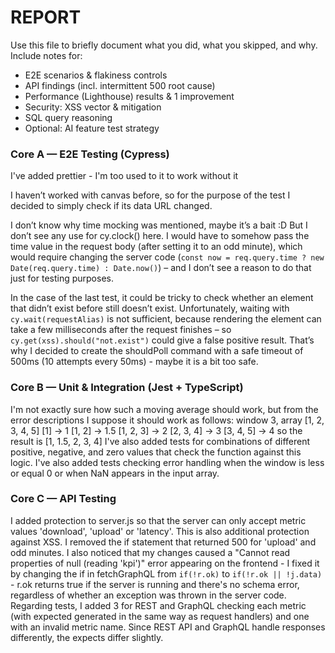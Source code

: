 # REPORT

Use this file to briefly document what you did, what you skipped, and why.
Include notes for:

- E2E scenarios & flakiness controls
- API findings (incl. intermittent 500 root cause)
- Performance (Lighthouse) results & 1 improvement
- Security: XSS vector & mitigation
- SQL query reasoning
- Optional: AI feature test strategy

### Core A — E2E Testing (Cypress)

I've added prettier - I'm too used to it to work without it

I haven’t worked with canvas before, so for the purpose of the test I decided to simply check if its data URL changed.

I don’t know why time mocking was mentioned, maybe it’s a bait :D But I don’t see any use for cy.clock() here. I would have to somehow pass the time value in the request body (after setting it to an odd minute), which would require changing the server code (`const now = req.query.time ? new Date(req.query.time) : Date.now()`) – and I don’t see a reason to do that just for testing purposes.

In the case of the last test, it could be tricky to check whether an element that didn’t exist before still doesn’t exist. Unfortunately, waiting with `cy.wait(requestAlias)` is not sufficient, because rendering the element can take a few milliseconds after the request finishes – so `cy.get(xss).should("not.exist")` could give a false positive result. That’s why I decided to create the shouldPoll command with a safe timeout of 500ms (10 attempts every 50ms) - maybe it is a bit too safe.

### Core B — Unit & Integration (Jest + TypeScript)

I'm not exactly sure how such a moving average should work, but from the error descriptions I suppose it should work as follows:
window 3, array [1, 2, 3, 4, 5]
[1] -> 1
[1, 2] -> 1.5
[1, 2, 3] -> 2
[2, 3, 4] -> 3
[3, 4, 5] -> 4
so the result is [1, 1.5, 2, 3, 4]
I've also added tests for combinations of different positive, negative, and zero values that check the function against this logic.
I've also added tests checking error handling when the window is less or equal 0 or when NaN appears in the input array.

### Core C — API Testing

I added protection to server.js so that the server can only accept metric values 'download', 'upload' or 'latency'. This is also additional protection against XSS. I removed the if statement that returned 500 for 'upload' and odd minutes.
I also noticed that my changes caused a "Cannot read properties of null (reading 'kpi')" error appearing on the frontend - I fixed it by changing the if in fetchGraphQL from `if(!r.ok)` to `if(!r.ok || !j.data)` - r.ok returns true if the server is running and there's no schema error, regardless of whether an exception was thrown in the server code.
Regarding tests, I added 3 for REST and GraphQL checking each metric (with expected generated in the same way as request handlers) and one with an invalid metric name. Since REST API and GraphQL handle responses differently, the expects differ slightly.
